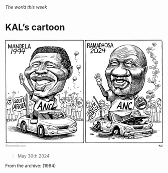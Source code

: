 ###### The world this week

# KAL’s cartoon 

#####  

![image](images/20240601_WWD000.png) 

> May 30th 2024 




From the archive:  (1994)


